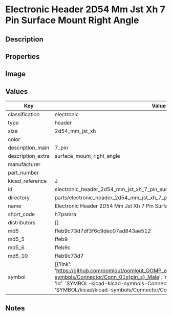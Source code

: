 # Electronic Header 2D54 Mm Jst Xh 7 Pin Surface Mount Right Angle

## Description

## Properties


## Image


## Values

| Key | Value |
| --- | --- |
| classification | electronic |
| type | header |
| size | 2d54_mm_jst_xh |
| color |  |
| description_main | 7_pin |
| description_extra | surface_mount_right_angle |
| manufacturer |  |
| part_number |  |
| kicad_reference | J |
| id | electronic_header_2d54_mm_jst_xh_7_pin_surface_mount_right_angle |
| directory | parts/electronic_header_2d54_mm_jst_xh_7_pin_surface_mount_right_angle |
| name | Electronic Header 2D54 Mm Jst Xh 7 Pin Surface Mount Right Angle |
| short_code | h7psmra |
| distributors | [] |
| md5 | ffeb9c73d7df3f6c9dec07ad843ae512 |
| md5_5 | ffeb9 |
| md5_6 | ffeb9c |
| md5_10 | ffeb9c73d7 |
| symbol | [{'link': 'https://github.com/oomlout/oomlout_OOMP_eda_V2/tree/main/SYMBOL/kicad/kicad-symbols/Connector/Conn_01x{pin_s}_Male', 'name': 'Connector : Conn_01x07_Male', 'id': 'SYMBOL-kicad-kicad-symbols-Connector-Conn_01x07_Male', 'directory': 'SYMBOL/kicad/kicad-symbols/Connector/Conn_01x07_Male/'}] |

## Notes

